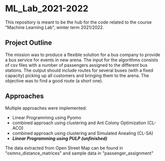 # ML_Lab_2021-2022

This repository is meant to be the hub for the code related to the course "Machine Learning Lab", winter term 2021/2022.

## Project Outline
The mission was to produce a flexible solution for a bus company to provide a bus service for events in new arena.
The input for the algorithms consists of csv files with a number of passengers assigned to the different bus stations.
The output should include routes for several buses (with a fixed capacity) picking up all customers and bringing them to the arena.
The objective was to find a good route (a short one).

## Approaches
Multiple approaches were implemented:
- Linear Programming using Pyomo 
- combined approach using clustering and Ant Colony Optimization (CL-ACO)
- combined approach using clustering and Simulated Anealing (CL-SA)
- ***Linear Programming using PULP (unfinished)***

The data extracted from Open Street Map can be found in "osmnx_distance_matrices" and sample data in "passenger_assignment"
